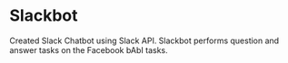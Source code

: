 # Slackbot
Created Slack Chatbot using Slack API. Slackbot performs question and answer tasks on the Facebook bAbI tasks.
